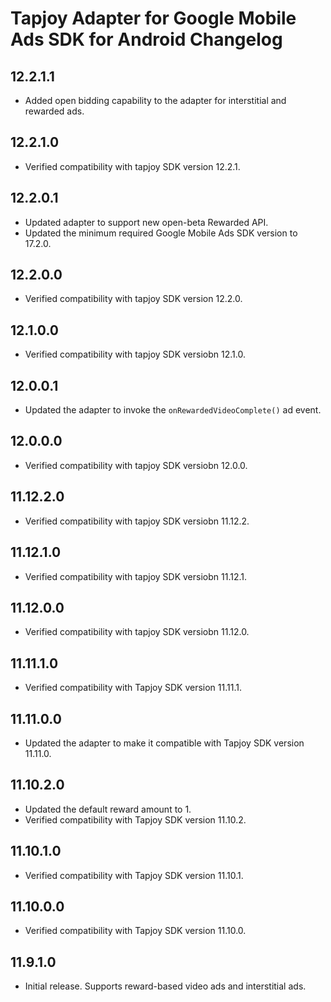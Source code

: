 # Tapjoy Adapter for Google Mobile Ads SDK for Android Changelog

## 12.2.1.1
- Added open bidding capability to the adapter for interstitial and
  rewarded ads.

## 12.2.1.0
- Verified compatibility with tapjoy SDK version 12.2.1.

## 12.2.0.1
- Updated adapter to support new open-beta Rewarded API.
- Updated the minimum required Google Mobile Ads SDK version to 17.2.0.

## 12.2.0.0
- Verified compatibility with tapjoy SDK version 12.2.0.

## 12.1.0.0
- Verified compatibility with tapjoy SDK versiobn 12.1.0.

## 12.0.0.1
- Updated the adapter to invoke the `onRewardedVideoComplete()` ad event.

## 12.0.0.0
- Verified compatibility with tapjoy SDK versiobn 12.0.0.

## 11.12.2.0
- Verified compatibility with tapjoy SDK versiobn 11.12.2.

## 11.12.1.0
- Verified compatibility with tapjoy SDK versiobn 11.12.1.

## 11.12.0.0
- Verified compatibility with tapjoy SDK versiobn 11.12.0.

## 11.11.1.0
- Verified compatibility with Tapjoy SDK version 11.11.1.

## 11.11.0.0
- Updated the adapter to make it compatible with Tapjoy SDK version 11.11.0.

## 11.10.2.0
- Updated the default reward amount to 1.
- Verified compatibility with Tapjoy SDK version 11.10.2.

## 11.10.1.0
- Verified compatibility with Tapjoy SDK version 11.10.1.

## 11.10.0.0
- Verified compatibility with Tapjoy SDK version 11.10.0.

## 11.9.1.0
- Initial release. Supports reward-based video ads and interstitial ads.
